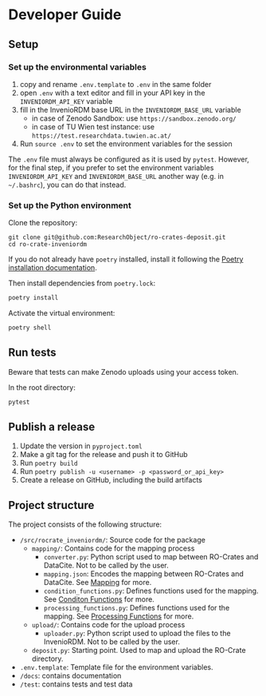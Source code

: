 # Developer Guide

## Setup

### Set up the environmental variables
1. copy and rename `.env.template` to `.env` in the same folder
1. open `.env` with a text editor and fill in your API key in the `INVENIORDM_API_KEY` variable
1. fill in the InvenioRDM base URL in the `INVENIORDM_BASE_URL` variable
    - in case of Zenodo Sandbox: use `https://sandbox.zenodo.org/`
    - in case of TU Wien test instance: use `https://test.researchdata.tuwien.ac.at/`
1. Run `source .env` to set the environment variables for the session

The `.env` file must always be configured as it is used by `pytest`. However, for the final step, if you prefer to set the environment variables `INVENIORDM_API_KEY` and `INVENIORDM_BASE_URL` another way (e.g. in `~/.bashrc`), you can do that instead. 

### Set up the Python environment

Clone the repository:
```
git clone git@github.com:ResearchObject/ro-crates-deposit.git
cd ro-crate-inveniordm
```

If you do not already have `poetry` installed, install it following the [Poetry installation documentation](https://python-poetry.org/docs/#installation).

Then install dependencies from `poetry.lock`:

```bash
poetry install
```

Activate the virtual environment:
```bash
poetry shell
```

## Run tests

Beware that tests can make Zenodo uploads using your access token.

In the root directory:
```bash
pytest
```

## Publish a release

1. Update the version in `pyproject.toml`
2. Make a git tag for the release and push it to GitHub
3. Run `poetry build`
4. Run `poetry publish -u <username> -p <password_or_api_key>`
5. Create a release on GitHub, including the build artifacts

## Project structure

The project consists of the following structure:

- `/src/rocrate_inveniordm/`: Source code for the package
  - `mapping/`: Contains code for the mapping process
    - `converter.py`: Python script used to map between RO-Crates and DataCite. Not to be called by the user.
    - `mapping.json`: Encodes the mapping between RO-Crates and DataCite. See [Mapping](docs/mapping.md) for more. 
    - `condition_functions.py`: Defines functions used for the mapping. See [Conditon Functions](docs/mapping.md#condition-functions) for more.
    - `processing_functions.py`: Defines functions used for the mapping. See [Processing Functions](docs/mapping.md#processing-functions) for more.
  - `upload/`: Contains code for the upload process
    - `uploader.py`: Python script used to upload the files to the InvenioRDM. Not to be called by the user.
  - `deposit.py`: Starting point. Used to map and upload the RO-Crate directory.
- `.env.template`: Template file for the environment variables.
- `/docs`: contains documentation
- `/test`: contains tests and test data
